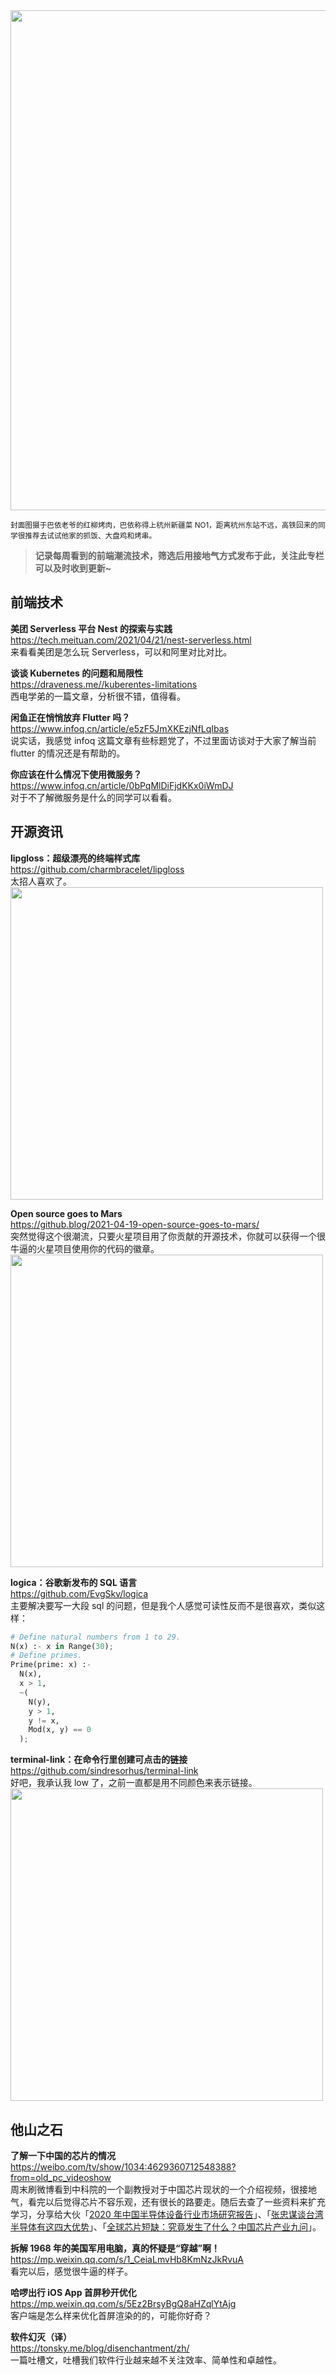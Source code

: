 <img src=https://gw.alipayobjects.com/zos/k/g0/IMG_4629.jpeg width=800/>  

<small>封面图摄于巴依老爷的红柳烤肉，巴依称得上杭州新疆菜 NO1，距离杭州东站不远，高铁回来的同学很推荐去试试他家的抓饭、大盘鸡和烤串。</small>  

> **记录每周看到的前端潮流技术，筛选后用接地气方式发布于此，关注此专栏可以及时收到更新~**  

## 前端技术

**美团 Serverless 平台 Nest 的探索与实践**  
<https://tech.meituan.com/2021/04/21/nest-serverless.html>  
来看看美团是怎么玩 Serverless，可以和阿里对比对比。

**谈谈 Kubernetes 的问题和局限性**  
<https://draveness.me//kuberentes-limitations>  
西电学弟的一篇文章，分析很不错，值得看。

**闲鱼正在悄悄放弃 Flutter 吗？**  
<https://www.infoq.cn/article/e5zF5JmXKEzjNfLqIbas>  
说实话，我感觉 infoq 这篇文章有些标题党了，不过里面访谈对于大家了解当前 flutter 的情况还是有帮助的。

**你应该在什么情况下使用微服务？**  
<https://www.infoq.cn/article/0bPqMlDiFjdKKx0iWmDJ>  
对于不了解微服务是什么的同学可以看看。

## 开源资讯

**lipgloss：超级漂亮的终端样式库**  
<https://github.com/charmbracelet/lipgloss>  
太招人喜欢了。  
<img src=https://qpluspicture.oss-cn-beijing.aliyuncs.com/e5mRly/1.png width=500/>  

**Open source goes to Mars**  
<https://github.blog/2021-04-19-open-source-goes-to-mars/>  
突然觉得这个很潮流，只要火星项目用了你贡献的开源技术，你就可以获得一个很牛逼的火星项目使用你的代码的徽章。  
<img src=https://qpluspicture.oss-cn-beijing.aliyuncs.com/o3sHNt/mars2020achievement_blog.gif width=500/>  

**logica：谷歌新发布的 SQL 语言**  
<https://github.com/EvgSkv/logica>  
主要解决要写一大段 sql 的问题，但是我个人感觉可读性反而不是很喜欢，类似这样：

```python
# Define natural numbers from 1 to 29.
N(x) :- x in Range(30);
# Define primes.
Prime(prime: x) :-
  N(x),
  x > 1,
  ~(
    N(y),
    y > 1,
    y != x,
    Mod(x, y) == 0
  );
```

**terminal-link：在命令行里创建可点击的链接**  
<https://github.com/sindresorhus/terminal-link>  
好吧，我承认我 low 了，之前一直都是用不同颜色来表示链接。  
<img src=https://qpluspicture.oss-cn-beijing.aliyuncs.com/VW0GMZ/screenshot.gif width=500/>  

## 他山之石

**了解一下中国的芯片的情况**  
<https://weibo.com/tv/show/1034:4629360712548388?from=old_pc_videoshow>  
周末刷微博看到中科院的一个副教授对于中国芯片现状的一个介绍视频，很接地气，看完以后觉得芯片不容乐观，还有很长的路要走。随后去查了一些资料来扩充学习，分享给大伙「[2020 年中国半导体设备行业市场研究报告](http://qccdata.qichacha.com/ReportData/PDF/e7e060f53cb3ba7bc9a65de299f5584b.pdf)」、「[张忠谋谈台湾半导体有这四大优势](https://udn.com/news/story/7240/5403906)」、「[全球芯片短缺：究竟发生了什么？中国芯片产业九问](http://www.coi.org.cn/article/y/gnxw/202102/20210203040424.shtml)」。

**拆解 1968 年的美国军用电脑，真的怀疑是“穿越”啊！**  
<https://mp.weixin.qq.com/s/1_CeiaLmvHb8KmNzJkRvuA>  
看完以后，感觉很牛逼的样子。

**哈啰出行 iOS App 首屏秒开优化**  
<https://mp.weixin.qq.com/s/5Ez2BrsyBgQ8aHZqlYtAjg>  
客户端是怎么样来优化首屏渲染的的，可能你好奇？

**软件幻灭（译）**  
<https://tonsky.me/blog/disenchantment/zh/>  
一篇吐槽文，吐槽我们软件行业越来越不关注效率、简单性和卓越性。
